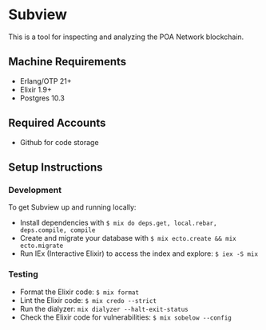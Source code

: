 # Subview

This is a tool for inspecting and analyzing the POA Network blockchain.


## Machine Requirements

* Erlang/OTP 21+
* Elixir 1.9+
* Postgres 10.3


## Required Accounts

* Github for code storage


## Setup Instructions

### Development

To get Subview up and running locally:

  * Install dependencies with `$ mix do deps.get, local.rebar, deps.compile, compile`
  * Create and migrate your database with `$ mix ecto.create && mix ecto.migrate`
  * Run IEx (Interactive Elixir) to access the index and explore: `$ iex -S mix`

### Testing

  * Format the Elixir code: `$ mix format`
  * Lint the Elixir code: `$ mix credo --strict`
  * Run the dialyzer: `mix dialyzer --halt-exit-status`
  * Check the Elixir code for vulnerabilities: `$ mix sobelow --config`
